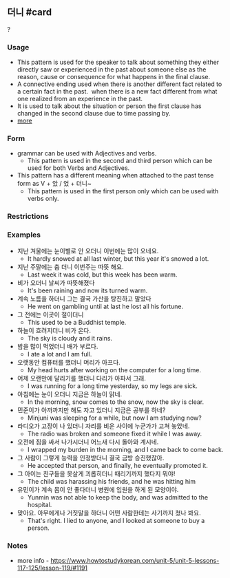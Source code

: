 ## 더니 #card
?
### Usage
- This pattern is used for the speaker to talk about something they either directly saw or experienced in the past about someone else as the reason, cause or consequence for what happens in the final clause.
- A connective ending used when there is another different fact related to a certain fact in the past.  when there is a new fact different from what one realized from an experience in the past.
- It is used to talk about the situation or person the first clause has changed in the second clause due to time passing by.
- [more](https://koreangrammardifferently.wordpress.com/2019/12/21/difference-between-%EB%8D%94%EB%8B%88-%EC%95%98-%EC%97%88%EB%8D%94%EB%8B%88-and-other-sentence-conjugation-patterns/)
### Form
- grammar can be used with Adjectives and verbs.
	- This pattern is used in the second and third person which can be used for both Verbs and Adjectives.
- This pattern has a different meaning when attached to the past tense form as V + 았 / 었 + 더니~
	- This pattern is used in the first person only which can be used with verbs only.
### Restrictions
### Examples
- 지난 겨울에는 눈이별로 안 오더니 이번에는 많이 오네요.
	- It hardly snowed at all last winter, but this year it's snowed a lot.
- 지난 주말에는 춥 더니 이번주는 따뜻 해요.
	- Last week it was cold, but this week has been warm.
- 비가 오더니 날씨가 따뜻해졌다
	- It's been raining and now its turned warm.
- 계속 노름을 하더니 그는 결국 가산을 탕진하고 말았다
	- He went on gambling until at last he lost all his fortune.
- 그 전에는 이곳이 절이더니
	- This used to be a Buddhist temple.
- 하늘이 흐려지더니 비가 온다.
	- The sky is cloudy and it rains.
- 밥을 많이 먹었더니 배가 부르다.
	- I ate a lot and I am full.
- 오랫동안 컴퓨터를 했더니 머리가 아프다.
	- My head hurts after working on the computer for a long time.
- 어제 오랜만에 달리기를 했더니 다리가 아파서 그래.
	- I was running for a long time yesterday, so my legs are sick.
- 아침에는 눈이 오더니 지금은 하늘이 맑네.
	- In the morning, snow comes to the snow, now the sky is clear.
- 민준이가 아까까지만 해도 자고 있더니 지금은 공부를 하네?
	- Minjuni was sleeping for a while, but now I am studying now?
- 라디오가 고장이 나 있더니 자리를 비운 사이에 누군가가 고쳐 놓았네.
	- The radio was broken and someone fixed it while I was away.
- 오전에 짐을 싸서 나가시더니 어느새 다시 돌아와 계시네.
	- I wrapped my burden in the morning, and I came back to come back.
- 그 사람이 그렇게 능력을 인정받더니 결국 금방 승진했잖아.
	- He accepted that person, and finally, he eventually promoted it.
- 그 아이는 친구들을 못살게 괴롭히더니 때리기까지 했다지 뭐야!
	- The child was harassing his friends, and he was hitting him
- 유민이가 계속 몸이 안 좋다더니 병원에 입원을 하게 된 모양이야.
	- Yunmin was not able to keep the body, and was admitted to the hospital.
- 맞아요. 아무에게나 거짓말을 하더니 어떤 사람한테는 사기까지 쳤나 봐요.
	- That's right. I lied to anyone, and I looked at someone to buy a person.
### Notes
- more info - https://www.howtostudykorean.com/unit-5/unit-5-lessons-117-125/lesson-119/#1191
<!--SR:!2024-10-27,3,250-->
